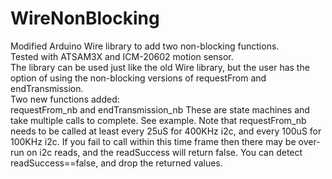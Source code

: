 # WireNonBlocking
Modified Arduino Wire library to add two non-blocking functions.  
Tested with ATSAM3X and ICM-20602 motion sensor.  
The library can be used just like the old Wire library, but the user has
the option of using the non-blocking versions of requestFrom and endTransmission.  
Two new functions added:  
requestFrom_nb and endTransmission_nb
These are state machines and take multiple calls
to complete. See example.
Note that requestFrom_nb needs to be called at least every 25uS for 400KHz i2c,
and every 100uS for 100KHz i2c. If you fail to call within this time frame then
there may be over-run on i2c reads, and the readSuccess will return false.
You can detect readSuccess==false, and drop the returned values.

